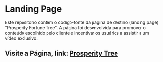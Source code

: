 # Landing Page

Este repositório contém o código-fonte da página de destino (landing page) "Prosperity Fortune Tree". A página foi desenvolvida para promover o conteúdo escolhido pelo cliente e incentivar os usuários a assistir a um vídeo exclusivo.

## Visite a Página, link: [Prosperity Tree](https://dereckye.github.io/Freelance-LP-1/) 
